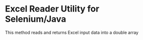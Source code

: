 # Excel Reader Utility for Selenium/Java 

This method reads and returns Excel input data into a double array
